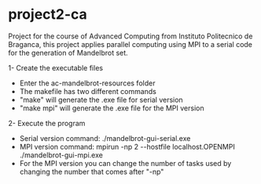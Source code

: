 # project2-ca

Project for the course of Advanced Computing from Instituto Politecnico de Braganca, this project applies parallel computing using MPI to a serial code for the generation of Mandelbrot set. 

1- Create the executable files
- Enter the ac-mandelbrot-resources folder
- The makefile has two different commands
- "make" will generate the .exe file for serial version
- "make mpi" will generate the .exe file for the MPI version

2- Execute the program
- Serial version command: ./mandelbrot-gui-serial.exe
- MPI version command: mpirun -np 2 --hostfile localhost.OPENMPI ./mandelbrot-gui-mpi.exe
- For the MPI version you can change the number of tasks used by changing the number that comes after "-np"
